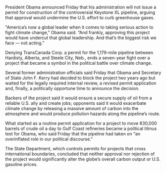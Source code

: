 President Obama announced Friday that his administration will not issue a permit for construction of the controversial Keystone XL pipeline, arguing that approval would undermine the U.S. effort to curb greenhouse gases.

"America’s now a global leader when it comes to taking serious action to fight climate change,” Obama said. “And frankly, approving this project would have undercut that global leadership. And that’s the biggest risk we face — not acting.”

Denying TransCanada Corp. a permit for the 1,179-mile pipeline between Hardisty, Alberta, and Steele City, Neb., ends a seven-year fight over a project that became a symbol in the political battle over climate change.

Several former administration officials said Friday that Obama and Secretary of State John F. Kerry had decided to block the project two years ago but waited for the legally required internal review, a revised permit application and, finally, a politically opportune time to announce the decision.

Backers of the project said it would ensure a secure supply of oil from a reliable U.S. ally and create jobs; opponents said it would exacerbate climate change by releasing a massive amount of carbon into the atmosphere and would produce pollution hazards along the pipeline’s route.

What started as a routine permit application for a project to move 830,000 barrels of crude oil a day to Gulf Coast refineries became a political litmus test for Obama, who said Friday that the pipeline had taken on “an overinflated role in our political discourse.”

The State Department, which controls permits for projects that cross international boundaries, concluded that neither approval nor rejection of the project would significantly alter the globe’s overall carbon output or U.S. gasoline prices.
